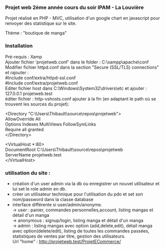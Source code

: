 ### Projet web 2ème année cours du soir IPAM - La Louvière 

Projet réalisé en PHP - MVC, utilisation d'un google chart en javascript pour renvoyer des statistique sur le site.

Thème : "boutique de manga"




### Installation 

Pré-requis : Xamp
<br>
Ajouter fichier 'projetweb.conf' dans le folder : C:\xampp\apache\conf
<br>
Modifier fichier httpd.conf dans la section "Secure (SSL/TLS) connections" et rajouter : 
<br>
  #Include conf/extra/httpd-ssl.conf
<br>
  #Include conf/extra/projetweb.conf
<br>
Editer fichier host dans C:\Windows\System32\drivers\etc et ajouter : 127.0.0.1 projetweb.test
<br>
éditer fichier : http-vshosts.conf
ajouter à la fin (en adaptant le path où se trouvent les sources du projet): 

<Directory "C:\Users\Thibault\source\repos\projetweb"><br>
    AllowOverride All<br>
    Options Indexes MultiViews FollowSymLinks<br>
    Require all granted<br>
<\/Directory>

<VirtualHost *:80><br>
    DocumentRoot C:\Users\Thibault\source\repos\projetweb<br>
    ServerName projetweb.test<br>
<\/VirtualHost>
<br>

### utilisation du site : 
- création d'un user admin via la db ou enregistrer un nouvel utilisateur et lui set le role admin en db.
- créer un utilisateur technique pour l'utilisation du pdo et set son nom/password dans la classe database
- interface différente si user/admin/anonyme. 
<br>-> user : panier, commandes personnelles,account, listing mangas et détail d'un manga
<br>-> anonymous : signup/login, listing manga et détail d'un manga
<br>-> admin : listing mangas avec option (add,delete,edit), détail manga avec option(delete/edit), listing de toutes les commandes passées, statistiques de ventes par titre, gestion des utilisateurs.
<br>Url "home" : http://projetweb.test/ProjetECommerce/
